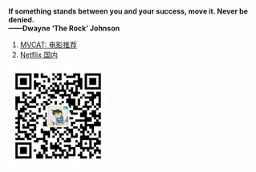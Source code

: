 
<br>

**If something stands between you and your success, move it. Never be denied.**  
**——Dwayne ‘The Rock’ Johnson**

1. [MVCAT: 电影推荐](https://www.mvcat.com/)
1. [Netflix 国内](https://netflix.mom/vodshow/dongman-----------.html)


![](/img/qrcode_wechat.jpg)
